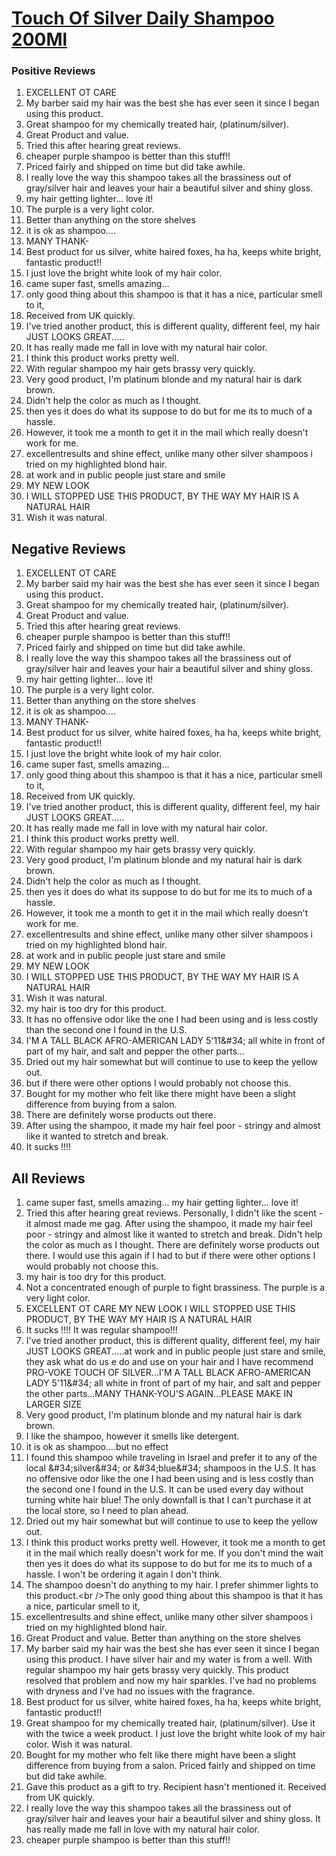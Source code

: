 # [Touch Of Silver Daily Shampoo 200Ml](https://products.checkmycream.com/products/Touch-Of-Silver-Daily-Shampoo-200Ml.html)

### Positive Reviews

<ol>
      <li>EXCELLENT OT CARE</li>
      <li>My barber said my hair was the best she has ever seen it since I began using this product.</li>
      <li>Great shampoo for my chemically treated hair, (platinum/silver).  </li>
      <li>Great Product and value.</li>
      <li>Tried this after hearing great reviews.</li>
      <li>cheaper purple shampoo is better than this stuff!!</li>
      <li>Priced fairly and shipped on time but did take awhile.</li>
      <li>I really love the way this shampoo takes all the brassiness out of gray/silver hair and leaves your hair a beautiful silver and shiny gloss.</li>
      <li>my hair getting lighter... love it!</li>
      <li>The purple is a very light color.</li>
      <li>Better than anything on the store shelves</li>
      <li>it is ok as shampoo....</li>
      <li>MANY THANK-</li>
      <li>Best product for us silver, white haired foxes, ha ha, keeps white bright, fantastic product!!</li>
      <li>I just love the bright white look of my hair color.  </li>
      <li>came super fast, smells amazing...</li>
      <li>only good thing about this shampoo is that it has a nice, particular smell to it,</li>
      <li>Received from UK quickly.</li>
      <li>I&#x27;ve tried another product, this is different  quality, different feel, my hair JUST LOOKS GREAT.....</li>
      <li>It has really made me fall in love with my natural hair color.</li>
      <li>I think this product works pretty well.</li>
      <li>With regular shampoo my hair gets brassy very quickly.</li>
      <li>Very good product, I&#x27;m platinum blonde and my natural hair is dark brown.</li>
      <li>Didn&#x27;t help the color as much as I thought.</li>
      <li>then yes it does do what its suppose to do but for me its to much of a hassle.</li>
      <li>However, it took me a month to get it in the mail which really doesn&#x27;t work for me.</li>
      <li>excellentresults and shine effect, unlike many other silver shampoos i tried on my highlighted blond hair.</li>
      <li>at work and in public people just stare and smile</li>
      <li>MY NEW LOOK</li>
      <li>I WILL STOPPED USE THIS PRODUCT, BY THE WAY MY HAIR IS A NATURAL HAIR</li>
      <li>Wish it was natural.</li>
</ol>


<h2>Negative Reviews</h2>
<ol>
<li> EXCELLENT OT CARE</li>
<li> My barber said my hair was the best she has ever seen it since I began using this product.</li>
<li> Great shampoo for my chemically treated hair, (platinum/silver).  </li>
<li> Great Product and value.</li>
<li> Tried this after hearing great reviews.</li>
<li> cheaper purple shampoo is better than this stuff!!</li>
<li> Priced fairly and shipped on time but did take awhile.</li>
<li> I really love the way this shampoo takes all the brassiness out of gray/silver hair and leaves your hair a beautiful silver and shiny gloss.</li>
<li> my hair getting lighter... love it!</li>
<li> The purple is a very light color.</li>
<li> Better than anything on the store shelves</li>
<li> it is ok as shampoo....</li>
<li> MANY THANK-</li>
<li> Best product for us silver, white haired foxes, ha ha, keeps white bright, fantastic product!!</li>
<li> I just love the bright white look of my hair color.  </li>
<li> came super fast, smells amazing...</li>
<li> only good thing about this shampoo is that it has a nice, particular smell to it,</li>
<li> Received from UK quickly.</li>
<li> I&#x27;ve tried another product, this is different  quality, different feel, my hair JUST LOOKS GREAT.....</li>
<li> It has really made me fall in love with my natural hair color.</li>
<li> I think this product works pretty well.</li>
<li> With regular shampoo my hair gets brassy very quickly.</li>
<li> Very good product, I&#x27;m platinum blonde and my natural hair is dark brown.</li>
<li> Didn&#x27;t help the color as much as I thought.</li>
<li> then yes it does do what its suppose to do but for me its to much of a hassle.</li>
<li> However, it took me a month to get it in the mail which really doesn&#x27;t work for me.</li>
<li> excellentresults and shine effect, unlike many other silver shampoos i tried on my highlighted blond hair.</li>
<li> at work and in public people just stare and smile</li>
<li> MY NEW LOOK</li>
<li> I WILL STOPPED USE THIS PRODUCT, BY THE WAY MY HAIR IS A NATURAL HAIR</li>
<li> Wish it was natural.</li>
<li> my hair is too dry for this product.</li>
<li> It has no offensive odor like the one I had been using and is less costly than the second one I found in the U.S.</li>
<li> I&#x27;M A TALL BLACK AFRO-AMERICAN LADY 5&#x27;11&amp;#34; all white in front of part of my hair, and salt and pepper the other parts...</li>
<li> Dried out my hair somewhat but will continue to use to keep the yellow out.</li>
<li> but if there were other options I would probably not choose this.</li>
<li> Bought for my mother who felt like there might have been a slight difference from buying from a salon.</li>
<li> There are definitely worse products out there.</li>
<li> After using the shampoo, it made my hair feel poor - stringy and almost like it wanted to stretch and break.</li>
<li> It sucks !!!!</li>
</ol>

<h2>All Reviews</h2>

<ol>
    <li> came super fast, smells amazing... my hair getting lighter... love it!</li>
    <li> Tried this after hearing great reviews. Personally, I didn&#x27;t like the scent - it almost made me gag. After using the shampoo, it made my hair feel poor - stringy and almost like it wanted to stretch and break. Didn&#x27;t help the color as much as I thought. There are definitely worse products out there. I would use this again if I had to but if there were other options I would probably not choose this.</li>
    <li> my hair is too dry for this product.</li>
    <li> Not a concentrated enough of purple to fight brassiness. The purple is a very light color.</li>
    <li> EXCELLENT OT CARE MY NEW LOOK I WILL STOPPED USE THIS PRODUCT, BY THE WAY MY HAIR IS A NATURAL HAIR</li>
    <li> It sucks !!!! It was regular shampoo!!!</li>
    <li> I&#x27;ve tried another product, this is different  quality, different feel, my hair JUST LOOKS GREAT.....at work and in public people just stare and smile, they ask what do us e do and use on your hair and I have recommend PRO-VOKE TOUCH OF SILVER...I&#x27;M A TALL BLACK AFRO-AMERICAN LADY 5&#x27;11&amp;#34; all white in front of part of my hair, and salt and pepper the other parts...MANY THANK-YOU&#x27;S AGAIN...PLEASE MAKE IN LARGER SIZE</li>
    <li> Very good product, I&#x27;m platinum blonde and my natural hair is dark brown.</li>
    <li> I like the shampoo, however it smells like detergent.</li>
    <li> it is ok as shampoo....but no effect</li>
    <li> I found this shampoo while traveling in Israel and prefer it to any of the local &amp;#34;silver&amp;#34; or &amp;#34;blue&amp;#34; shampoos in the U.S. It has no offensive odor like the one I had been using and is less costly than the second one I found in the U.S. It can be used every day without turning white hair blue! The only downfall is that I can&#x27;t purchase it at the local store, so I need to plan ahead.</li>
    <li> Dried out my hair somewhat but will continue to use to keep the yellow out.</li>
    <li> I think this product works pretty well. However, it took me a month to get it in the mail which really doesn&#x27;t work for me. If you don&#x27;t mind the wait then yes it does do what its suppose to do but for me its to much of a hassle. I won&#x27;t be ordering it again I don&#x27;t think.</li>
    <li> The shampoo doesn&#x27;t do anything to my hair. I prefer shimmer lights to this product.&lt;br /&gt;The only good thing about this shampoo is that it has a nice, particular smell to it,</li>
    <li> excellentresults and shine effect, unlike many other silver shampoos i tried on my highlighted blond hair.</li>
    <li> Great Product and value. Better than anything on the store shelves</li>
    <li> My barber said my hair was the best she has ever seen it since I began using this product. I have silver hair and my water is from a well. With regular shampoo my hair gets brassy very quickly. This product resolved that problem and now my hair sparkles. I&#x27;ve had no problems with dryness and I&#x27;ve had no issues with the fragrance.</li>
    <li> Best product for us silver, white haired foxes, ha ha, keeps white bright, fantastic product!!</li>
    <li> Great shampoo for my chemically treated hair, (platinum/silver).  Use it with the twice a week product.  I just love the bright white look of my hair color.  Wish it was natural.</li>
    <li> Bought for my mother who felt like there might have been a slight difference from buying from a salon. Priced fairly and shipped on time but did take awhile.</li>
    <li> Gave this product as a gift to try.  Recipient hasn&#x27;t mentioned it. Received from UK quickly.</li>
    <li> I really love the way this shampoo takes all the brassiness out of gray/silver hair and leaves your hair a beautiful silver and shiny gloss. It has really made me fall in love with my natural hair color.</li>
    <li> cheaper purple shampoo is better than this stuff!!</li>
</ol>





